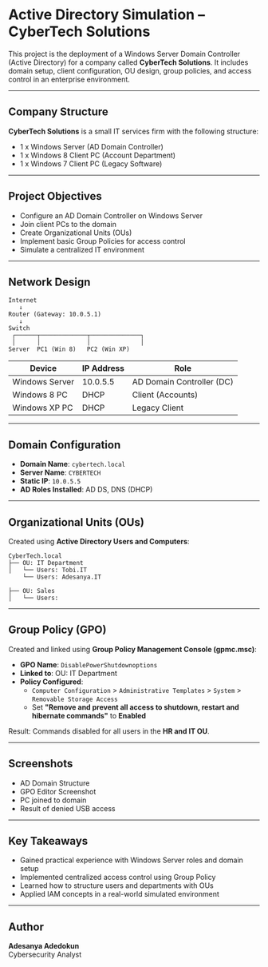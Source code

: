 
# Active Directory Simulation – CyberTech Solutions

This project is the deployment of a Windows Server Domain Controller (Active Directory) for a company called **CyberTech Solutions**. It includes domain setup, client configuration, OU design, group policies, and access control in an enterprise environment.

---

## Company Structure

**CyberTech Solutions** is a small IT services firm with the following structure:

- 1 x Windows Server (AD Domain Controller)
- 1 x Windows 8 Client PC (Account Department)
- 1 x Windows 7 Client PC (Legacy Software)

---

## Project Objectives

- Configure an AD Domain Controller on Windows Server
- Join client PCs to the domain
- Create Organizational Units (OUs)
- Implement basic Group Policies for access control
- Simulate a centralized IT environment

---

## Network Design

```
Internet
   ↓
Router (Gateway: 10.0.5.1)
   ↓
Switch
 ┌──────┬─────────────┬──────────────┐
 │      │             │              │
Server  PC1 (Win 8)   PC2 (Win XP)
```

| Device        | IP Address      | Role                        |
|---------------|----------------|-----------------------------|
| Windows Server| 10.0.5.5  | AD Domain Controller (DC)   |
| Windows 8 PC  | DHCP    | Client (Accounts)           |
| Windows XP PC | DHCP    | Legacy Client               |

---

## Domain Configuration

- **Domain Name**: `cybertech.local`
- **Server Name**: `CYBERTECH`
- **Static IP**: `10.0.5.5`
- **AD Roles Installed**: AD DS, DNS (DHCP)

---

## Organizational Units (OUs)

Created using **Active Directory Users and Computers**:

```
CyberTech.local
├── OU: IT Department
│   └── Users: Tobi.IT
    └── Users: Adesanya.IT

├── OU: Sales
│   └── Users:
```

---

## Group Policy (GPO)

Created and linked using **Group Policy Management Console (gpmc.msc)**:

- **GPO Name**: `DisablePowerShutdownoptions`
- **Linked to**: OU: IT Department
- **Policy Configured**:
  - `Computer Configuration` > `Administrative Templates` > `System` > `Removable Storage Access`
  - Set **"Remove and prevent all access to shutdown, restart and hibernate commands"** to **Enabled**

Result: Commands disabled for all users in the **HR and IT OU**.

---

## Screenshots

- AD Domain Structure
- GPO Editor Screenshot
- PC joined to domain
- Result of denied USB access

---

## Key Takeaways

- Gained practical experience with Windows Server roles and domain setup
- Implemented centralized access control using Group Policy
- Learned how to structure users and departments with OUs
- Applied IAM concepts in a real-world simulated environment

---

## Author

**Adesanya Adedokun**  
Cybersecurity Analyst  
